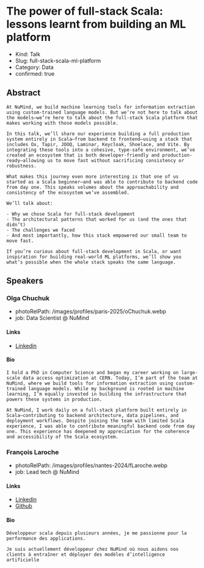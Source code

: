 # The power of full-stack Scala: lessons learnt from building an ML platform

- Kind: Talk
- Slug: full-stack-scala-ml-platform
- Category: Data
- confirmed: true

## Abstract

```
At NuMind, we build machine learning tools for information extraction using custom-trained language models. But we’re not here to talk about the models—we’re here to talk about the full-stack Scala platform that makes working with those models possible.

In this talk, we’ll share our experience building a full production system entirely in Scala—from backend to frontend—using a stack that includes Ox, Tapir, JOOQ, Laminar, Keycloak, Shoelace, and Vite. By integrating these tools into a cohesive, type-safe environment, we’ve created an ecosystem that is both developer-friendly and production-ready—allowing us to move fast without sacrificing consistency or robustness.

What makes this journey even more interesting is that one of us started as a Scala beginner—and was able to contribute to backend code from day one. This speaks volumes about the approachability and consistency of the ecosystem we’ve assembled.

We’ll talk about:

- Why we chose Scala for full-stack development
- The architectural patterns that worked for us (and the ones that didn’t)
- The challenges we faced
- And most importantly, how this stack empowered our small team to move fast.

If you’re curious about full-stack development in Scala, or want inspiration for building real-world ML platforms, we’ll show you what’s possible when the whole stack speaks the same language.
```

## Speakers

### Olga Chuchuk

- photoRelPath: /images/profiles/paris-2025/oChuchuk.webp
- job: Data Scientist @ NuMind

#### Links

- [Linkedin](https://www.linkedin.com/in/olgachuchuk)

#### Bio

```
I hold a PhD in Computer Science and began my career working on large-scale data access optimization at CERN. Today, I’m part of the team at NuMind, where we build tools for information extraction using custom-trained language models. While my background is rooted in machine learning, I’m equally invested in building the infrastructure that powers these systems in production.

At NuMind, I work daily on a full-stack platform built entirely in Scala—contributing to backend architecture, data pipelines, and deployment workflows. Despite joining the team with limited Scala experience, I was able to contribute meaningful backend code from day one. This experience has deepened my appreciation for the coherence and accessibility of the Scala ecosystem.
```

### François Laroche

- photoRelPath: /images/profiles/nantes-2024/fLaroche.webp
- job: Lead tech @ NuMind

#### Links

- [Linkedin](https://www.linkedin.com/in/françois-laroche-28406132)
- [Github](https://github.com/larochef)

#### Bio

```
Développeur scala depuis plusieurs années, je me passionne pour la performance des applications.

Je suis actuellement développeur chez NuMind où nous aidons nos clients à entraîner et déployer des modèles d’intelligence artificielle
```
